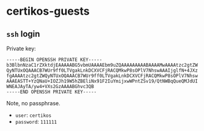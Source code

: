 # certikos-guests

## `ssh` login

Private key:

```
-----BEGIN OPENSSH PRIVATE KEY-----
b3BlbnNzaC1rZXktdjEAAAAABG5vbmUAAAAEbm9uZQAAAAAAAAABAAAAMwAAAAtzc2gtZW
QyNTUxOQAAACB7WUr9ff0LTVgakLnkDCXVCFjRACQMkwP8sOPlV7NhswAAAIjglfN+4JXz
fgAAAAtzc2gtZWQyNTUxOQAAACB7WUr9ff0LTVgakLnkDCXVCFjRACQMkwP8sOPlV7Nhsw
AAAEASTT+YzQNaU+IOZJh19W5hZBEliNx91F2IuYmijxwWPntZSv19/QtNWBqQueQMJdUI
WNEAJAyTA/yw4+VXs2GzAAAABGhvc3QB
-----END OPENSSH PRIVATE KEY-----
```

Note, no passphrase.

- `user`: `certikos`
- `password`: `111111`

